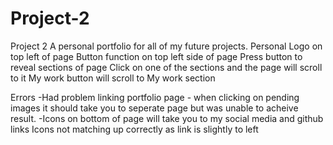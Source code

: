 # Project-2
Project 2 
A personal portfolio for all of my future projects.
Personal Logo on top left of page
Button function on top left side of page
Press button to reveal sections of page
Click on one of the sections and the page will scroll to it
My work button will scroll to My work section

Errors
-Had problem linking portfolio page - when clicking on pending images it should take you to seperate page but was unable to acheive result.
-Icons on bottom of page will take you to my social media and github links
Icons not matching up correctly as link is slightly to left 